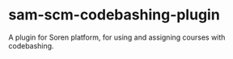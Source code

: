 # sam-scm-codebashing-plugin
A plugin for Soren platform, for using and assigning courses with codebashing.
